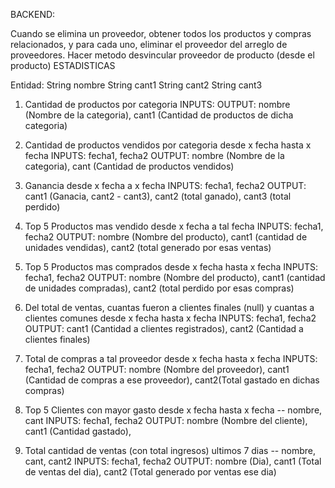BACKEND:


Cuando se elimina un proveedor, obtener todos los productos y compras relacionados, y para cada uno, eliminar el proveedor del arreglo de proveedores.
Hacer metodo desvincular proveedor de producto (desde el producto)
ESTADISTICAS

Entidad:
    String nombre
    String cant1
    String cant2
    String cant3


1) Cantidad de productos por categoria
    INPUTS:
    OUTPUT: nombre (Nombre de la categoria), cant1 (Cantidad de productos de dicha categoria)

2) Cantidad de productos vendidos por categoria desde x fecha hasta x fecha
   INPUTS: fecha1, fecha2
   OUTPUT: nombre (Nombre de la categoria), cant (Cantidad de productos vendidos)

3) Ganancia  desde x fecha a x fecha
   INPUTS: fecha1, fecha2
   OUTPUT: cant1 (Ganacia, cant2 - cant3), cant2 (total ganado), cant3 (total perdido)

4) Top 5 Productos mas vendido desde x fecha a tal fecha 
   INPUTS: fecha1, fecha2
   OUTPUT: nombre (Nombre del producto), cant1 (cantidad de unidades vendidas), cant2 (total generado por esas ventas)

5) Top 5 Productos mas comprados desde x fecha hasta x fecha 
   INPUTS: fecha1, fecha2
   OUTPUT: nombre (Nombre del producto), cant1 (cantidad de unidades compradas), cant2 (total perdido por esas compras)

6) Del total de ventas, cuantas fueron a clientes finales (null) y cuantas a clientes comunes desde x fecha hasta x fecha 
   INPUTS: fecha1, fecha2
   OUTPUT: cant1 (Cantidad a clientes registrados), cant2 (Cantidad a clientes finales)

7) Total de compras a tal proveedor desde x fecha hasta x fecha 
   INPUTS: fecha1, fecha2
   OUTPUT: nombre (Nombre del proveedor), cant1 (Cantidad de compras a ese proveedor), cant2(Total gastado en dichas compras)

8) Top 5 Clientes con mayor gasto desde x fecha hasta x fecha -- nombre, cant
   INPUTS: fecha1, fecha2
   OUTPUT: nombre (Nombre del cliente), cant1 (Cantidad gastado),

9) Total  cantidad de ventas (con total ingresos) ultimos 7 dias -- nombre, cant, cant2
   INPUTS: fecha1, fecha2
   OUTPUT: nombre (Dia), cant1 (Total de ventas del dia), cant2 (Total generado por ventas ese dia)

